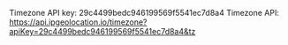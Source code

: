 Timezone API key: 29c4499bedc946199569f5541ec7d8a4
Timezone API: https://api.ipgeolocation.io/timezone?apiKey=29c4499bedc946199569f5541ec7d8a4&tz
